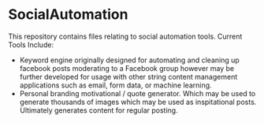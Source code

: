 # SocialAutomation
This repository contains files relating to social automation tools.
Current Tools Include:
- Keyword engine originally designed for automating and cleaning up facebook posts moderating to a Facebook group however may be further developed for usage with other 
  string content management applications such as email, form data, or machine learning.
- Personal branding motivational / quote generator. Which may be used to generate thousands of images which may be used as inspitational posts.
  Ultimately generates content for regular posting.
  
